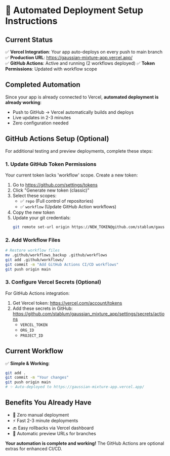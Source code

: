 # 🚀 Automated Deployment Setup Instructions

## Current Status
✅ **Vercel Integration**: Your app auto-deploys on every push to main branch  
✅ **Production URL**: https://gaussian-mixture-app.vercel.app/  
✅ **GitHub Actions**: Active and running (2 workflows deployed)
✅ **Token Permissions**: Updated with workflow scope

## Completed Automation
Since your app is already connected to Vercel, **automated deployment is already working**:
- Push to GitHub → Vercel automatically builds and deploys
- Live updates in 2-3 minutes
- Zero configuration needed

## GitHub Actions Setup (Optional)
For additional testing and preview deployments, complete these steps:

### 1. Update GitHub Token Permissions
Your current token lacks 'workflow' scope. Create a new token:

1. Go to https://github.com/settings/tokens
2. Click "Generate new token (classic)"
3. Select these scopes:
   - ✅ `repo` (Full control of repositories)
   - ✅ `workflow` (Update GitHub Action workflows)
4. Copy the new token
5. Update your git credentials:
   ```bash
   git remote set-url origin https://NEW_TOKEN@github.com/stablum/gaussian_mixture_app.git
   ```

### 2. Add Workflow Files
```bash
# Restore workflow files
mv .github/workflows_backup .github/workflows
git add .github/workflows/
git commit -m "Add GitHub Actions CI/CD workflows"
git push origin main
```

### 3. Configure Vercel Secrets (Optional)
For GitHub Actions integration:
1. Get Vercel token: https://vercel.com/account/tokens
2. Add these secrets in GitHub: https://github.com/stablum/gaussian_mixture_app/settings/secrets/actions
   - `VERCEL_TOKEN`
   - `ORG_ID` 
   - `PROJECT_ID`

## Current Workflow
✅ **Simple & Working**: 
```bash
git add .
git commit -m "Your changes"
git push origin main
# ✨ Auto-deployed to https://gaussian-mixture-app.vercel.app/
```

## Benefits You Already Have
- 🔄 Zero manual deployment
- ⚡ Fast 2-3 minute deployments  
- 🔙 Easy rollbacks via Vercel dashboard
- 📱 Automatic preview URLs for branches

**Your automation is complete and working!** The GitHub Actions are optional extras for enhanced CI/CD.